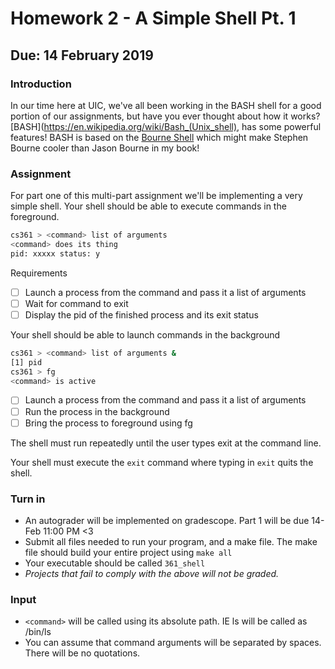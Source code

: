 # Homework 2 - A Simple Shell Pt. 1
## Due: 14 February 2019
### Introduction
In our time here at UIC, we've all been working in the BASH shell for a good portion of our assignments, but have you ever thought about how it works? [BASH](https://en.wikipedia.org/wiki/Bash_(Unix_shell), has some powerful features! BASH is based on the [Bourne Shell](https://en.wikipedia.org/wiki/Bourne_shell) which might make Stephen Bourne cooler than Jason Bourne in my book!

### Assignment
For part one of this multi-part assignment we'll be implementing a very simple shell. Your shell should be able to execute commands in the foreground. 
```bash
cs361 > <command> list of arguments
<command> does its thing
pid: xxxxx status: y
```
Requirements
-[ ] Launch a process from the command and pass it a list of arguments
-[ ] Wait for command to exit
-[ ] Display the pid of the finished process and its exit status

Your shell should be able to launch commands in the background
```bash
cs361 > <command> list of arguments &
[1] pid
cs361 > fg
<command> is active
```
-[ ] Launch a process from the command and pass it a list of arguments
-[ ] Run the process in the background
-[ ] Bring the process to foreground using fg

The shell must run repeatedly until the user types exit at the command line. 

Your shell must execute the ```exit``` command where typing in ```exit``` quits the shell. 

### Turn in
* An autograder will be implemented on gradescope. Part 1 will be due 14-Feb 11:00 PM <3
* Submit all files needed to run your program, and a make file. The make file should build your entire project using ```make all```
* Your executable should be called ```361_shell```
* _Projects that fail to comply with the above will not be graded._ 

### Input
* ```<command>``` will be called using its absolute path. IE ls will be called as /bin/ls
* You can assume that command arguments will be separated by spaces. There will be no quotations.
